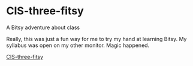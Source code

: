 # CIS-three-fitsy
A Bitsy adventure about class

Really, this was just a fun way for me to try my hand at learning Bitsy.  My syllabus was open on my other monitor.
Magic happened.

[CIS-three-fitsy](https://efredericks.github.io/CIS-three-fitsy/)
